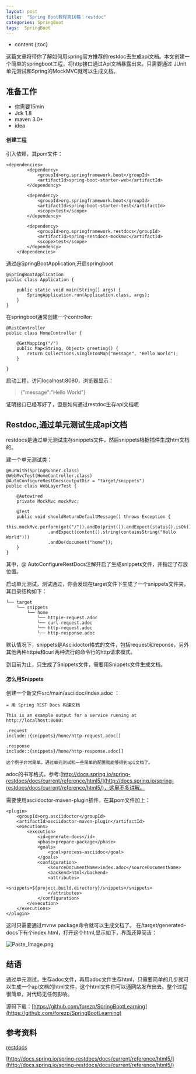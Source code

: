 ```yaml
---
layout: post
title:  "Spring Boot教程第10篇：restdoc"
categories: SpringBoot
tags:  SpringBoot
---
```


* content
{:toc}

这篇文章将带你了解如何用spring官方推荐的restdoc去生成api文档。本文创建一个简单的springboot工程，将http接口通过Api文档暴露出来。只需要通过 JUnit单元测试和Spring的MockMVC就可以生成文档。

<!--more-->

## 准备工作

* 你需要15min
* Jdk 1.8
* maven 3.0+
* idea

#### 创建工程

引入依赖，其pom文件：

```
<dependencies>
		<dependency>
			<groupId>org.springframework.boot</groupId>
			<artifactId>spring-boot-starter-web</artifactId>
		</dependency>

		<dependency>
			<groupId>org.springframework.boot</groupId>
			<artifactId>spring-boot-starter-test</artifactId>
			<scope>test</scope>
		</dependency>

		<dependency>
			<groupId>org.springframework.restdocs</groupId>
			<artifactId>spring-restdocs-mockmvc</artifactId>
			<scope>test</scope>
		</dependency>
	</dependencies>
```
通过@SpringBootApplication,开启springboot

```
@SpringBootApplication
public class Application {

    public static void main(String[] args) {
        SpringApplication.run(Application.class, args);
    }
}

```
在springboot通常创建一个controller:

```
@RestController
public class HomeController {

    @GetMapping("/")
    public Map<String, Object> greeting() {
        return Collections.singletonMap("message", "Hello World");
    }

}
```
启动工程，访问localhost:8080，浏览器显示：

> {"message":"Hello World"}
> 

证明接口已经写好了，但是如何通过restdoc生存api文档呢

## Restdoc,通过单元测试生成api文档

restdocs是通过单元测试生存snippets文件，然后snippets根据插件生成htm文档的。

建一个单元测试类：

```
@RunWith(SpringRunner.class)
@WebMvcTest(HomeController.class)
@AutoConfigureRestDocs(outputDir = "target/snippets")
public class WebLayerTest {

    @Autowired
    private MockMvc mockMvc;

    @Test
    public void shouldReturnDefaultMessage() throws Exception {
        this.mockMvc.perform(get("/")).andDo(print()).andExpect(status().isOk())
                .andExpect(content().string(containsString("Hello World")))
                .andDo(document("home"));
    }
}

```
其中，@ AutoConfigureRestDocs注解开启了生成snippets文件，并指定了存放位置。

启动单元测试，测试通过，你会发现在target文件下生成了一个snippets文件夹，其目录结构如下：

```
└── target
    └── snippets
        └── home
            └── httpie-request.adoc
            └── curl-request.adoc
            └── http-request.adoc
            └── http-response.adoc

```

默认情况下，snippets是Asciidoctor格式的文件，包括request和reponse，另外其他两种httpie和curl两种流行的命令行的http请求模式。

到目前为止，只生成了Snippets文件，需要用Snippets文件生成文档。

#### 怎么用Snippets

创建一个新文件src/main/asciidoc/index.adoc ：

```
= 用 Spring REST Docs 构建文档

This is an example output for a service running at http://localhost:8080:

.request
include::{snippets}/home/http-request.adoc[]

.response
include::{snippets}/home/http-response.adoc[]

这个例子非常简单，通过单元测试和一些简单的配置就能够得到api文档了。

```
adoc的书写格式，参考:[http://docs.spring.io/spring-restdocs/docs/current/reference/html5/](http://docs.spring.io/spring-restdocs/docs/current/reference/html5/)，这里不多讲解。

需要使用asciidoctor-maven-plugin插件，在其pom文件加上：

```
<plugin>
    <groupId>org.asciidoctor</groupId>
    <artifactId>asciidoctor-maven-plugin</artifactId>
    <executions>
        <execution>
            <id>generate-docs</id>
            <phase>prepare-package</phase>
            <goals>
                <goal>process-asciidoc</goal>
            </goals>
            <configuration>
                <sourceDocumentName>index.adoc</sourceDocumentName>
                <backend>html</backend>
                <attributes>
                    <snippets>${project.build.directory}/snippets</snippets>
                </attributes>
            </configuration>
        </execution>
    </executions>
</plugin>

```

这时只需要通过mvnw package命令就可以生成文档了。
在/target/generated-docs下有个index.html，打开这个html,显示如下，界面还算简洁：


![Paste_Image.png](http://upload-images.jianshu.io/upload_images/2279594-33d12bf68b964711.png?imageMogr2/auto-orient/strip%7CimageView2/2/w/1240)

## 结语

通过单元测试，生存adoc文件，再用adoc文件生存html，只需要简单的几步就可以生成一个api文档的html文件，这个html文件你可以通网站发布出去。整个过程很简单，对代码无任何影响。

源码下载：[https://github.com/forezp/SpringBootLearning](https://github.com/forezp/SpringBootLearning)

## 参考资料

[restdocs](https://spring.io/guides/gs/testing-restdocs/)

[http://docs.spring.io/spring-restdocs/docs/current/reference/html5/](http://docs.spring.io/spring-restdocs/docs/current/reference/html5/)